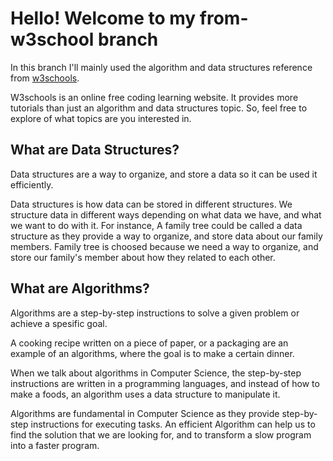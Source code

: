 # Hello! Welcome to my from-w3school branch
In this branch I'll mainly used the algorithm and data structures reference from [w3schools](https://www.w3schools.com/dsa/dsa_intro.php).

W3schools is an online free coding learning website. It provides more tutorials than just an algorithm and data structures topic. So, feel free to explore of what topics are you interested in.

## What are Data Structures?
Data structures are a way to organize, and store a data so it can be used it efficiently.

Data structures is how data can be stored in different structures. We structure data in different ways depending on what data we have, and what we want to do with it. For instance, A family tree could be called a data structure as they provide a way to organize, and store data about our family members. Family tree is choosed because we need a way to organize, and store our family's member about how they related to each other.

## What are Algorithms?
Algorithms are a step-by-step instructions to solve a given problem or achieve a spesific goal.

A cooking recipe written on a piece of paper, or a packaging are an example of an algorithms, where the goal is to make a certain dinner.

When we talk about algorithms in Computer Science, the step-by-step instructions are written in a programming languages, and instead of how to make a foods, an algorithm uses a data structure to manipulate it.

Algorithms are fundamental in Computer Science as they provide step-by-step instructions for executing tasks. An efficient Algorithm can help us to find the solution that we are looking for, and to transform a slow program into a faster program.

